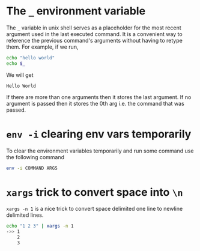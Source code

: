 # The `_` environment variable  
The `_` variable in unix shell serves as a placeholder for the most recent argument used in the last executed command. It is a convenient way to reference the previous command's arguments without having to retype them.
For example, if we run,
```bash
echo "hello world"
echo $_
```
We will get
```
Hello World
```
If there are more than one arguments then it stores the last argument.
If no argument is passed then it stores the 0th arg i.e. the command that was passed.

# `env -i` clearing env vars temporarily
To clear the environment variables temporarily and run some command use the following command
```bash
env -i COMMAND ARGS
```

# `xargs` trick to convert space into `\n` 
`xargs -n 1` is a nice trick to convert space delimited one line to newline delimited lines.
```bash
echo "1 2 3" | xargs -n 1
->> 1
	2
	3
```